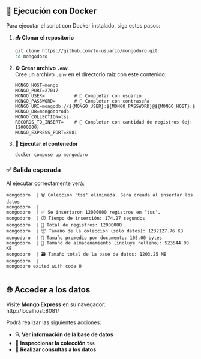 ## 🚀 Ejecución con Docker

Para ejecutar el script con Docker instalado, siga estos pasos:

1.  **📥 Clonar el repositorio**

    ```bash
    git clone https://github.com/tu-usuario/mongodoro.git
    cd mongodoro
    ```

2.  **⚙️ Crear archivo `.env`**  
    Cree un archivo `.env` en el directorio raíz con este contenido:

    ```env
    MONGO_HOST=mongo
    MONGO_PORT=27017
    MONGO_USER=           # 🔐 Completar con usuario
    MONGO_PASSWORD=       # 🔑 Completar con contraseña
    MONGO_URI=mongodb://${MONGO_USER}:${MONGO_PASSWORD}@${MONGO_HOST}:${MONGO_PORT}
    MONGO_DB=mongodorodb
    MONGO_COLLECTION=tss
    RECORDS_TO_INSERT=    # 🔢 Completar con cantidad de registros (ej: 12000000)
    MONGO_EXPRESS_PORT=8081
    ```

3.  **🐳 Ejecutar el contenedor**
    ```bash
    docker compose up mongodoro
    ```

### ✅ Salida esperada

Al ejecutar correctamente verá:

```plaintext
mongodoro  | 🗑️ Colección 'tss' eliminada. Sera creada al insertar los datos
mongodoro  |
mongodoro  | ✅ Se insertaron 12000000 registros en 'tss'.
mongodoro  | ⏱️ Tiempo de inserción: 174.27 segundos
mongodoro  | 📄 Total de registros: 12000000
mongodoro  | 📦 Tamaño de la colección (solo datos): 1232127.76 KB
mongodoro  | 🧮 Tamaño promedio por documento: 105.00 bytes
mongodoro  | 💾 Tamaño de almacenamiento (incluye relleno): 523544.00 KB
mongodoro  | 🗃️ Tamaño total de la base de datos: 1203.25 MB
mongodoro  |
mongodoro exited with code 0


```

## 🌐 Acceder a los datos

Visite **Mongo Express** en su navegador:  
http://localhost:8081/

Podrá realizar las siguientes acciones:

- 🔍 **Ver información de la base de datos**
- 📂 **Inspeccionar la colección `tss`**
- 🔎 **Realizar consultas a los datos**
